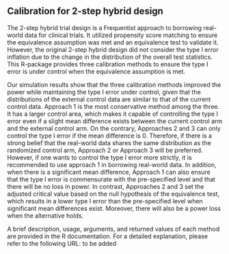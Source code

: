 ## Calibration for 2-step hybrid design

The 2-step hybrid trial design is a Frequentist approach to borrowing real-world data for clinical trials. 
It utilized propensity score matching to ensure the equivalence assumption was met and an equivalence test to validate it.
However, the original 2-step hybrid design did not consider the type I error inflation due to the change in the distribution of the overall test statistics.
This R-package provides three calibration methods to ensure the type I error is under control when the equivalence assumption is met.

Our simulation results show that the three calibration methods improved the power while maintaining the type I error under control, given that the distributions
of the external control data are similar to that of the current control data. Approach 1 is the most conservative method among the three. It has a larger control area, 
which makes it capable of controlling the type I error even if a slight mean difference exists between the current control arm and the external control arm. 
On the contrary, Approaches 2 and 3 can only control the type I error if the mean difference is 0. Therefore, if there is a strong belief that the real-world data shares
the same distribution as the randomized control arm, Approach 2 or Approach 3 will be preferred. However, if one wants to control the type I error more strictly, 
it is recommended to use approach 1 in borrowing real-world data. In addition, when there is a significant mean difference, Approach 1 can also ensure that the type I error 
is commensurate with the pre-specified level and that there will be no loss in power.  In contrast, Approaches 2 and 3 set the adjusted critical value based on the null 
hypothesis of the equivalence test, which results in a lower type I error than the pre-specified level when significant mean differences exist. Moreover, there will also 
be a power loss when the alternative holds.

A brief description, usage, arguments, and returned values of each method are provided in the R documentation. For a detailed explanation, please refer to 
the following URL: to be added

